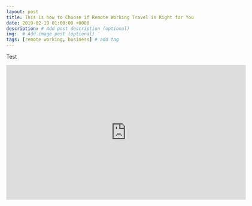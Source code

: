 ```yaml
---
layout: post
title: This is how to Choose if Remote Working Travel is Right for You
date: 2019-02-19 01:00:00 +0000
description: # Add post description (optional)
img:  # Add image post (optional)
tags: [remote working, business] # add tag
---
```



Test

<iframe width="640" height="360" src="https://www.youtube.com/embed/cSWRGWqbFoM" frameborder="0" allow="accelerometer; autoplay; encrypted-media; gyroscope; picture-in-picture" allowfullscreen></iframe>
